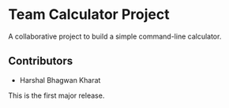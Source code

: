 ﻿# Team Calculator Project
A collaborative project to build a simple command-line calculator.

## Contributors
- Harshal Bhagwan Kharat



This is the first major release.

 
 

